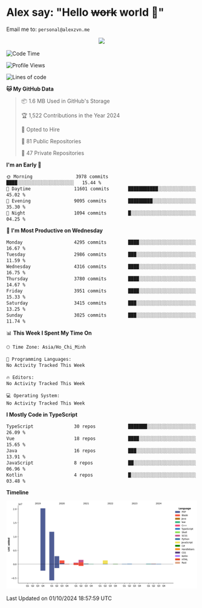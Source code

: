 # Alex say: "Hello ~~work~~ world 🐾"
Email me to: `personal@alexzvn.me`


<p align=center>
  <a href="https://skillicons.dev">
    <img src="https://skillicons.dev/icons?i=ts,js,php,nodejs,bun,vue,nuxt,react,svelte,tauri,laravel,rust,mongodb,docker,electron,redis,rabbitmq,tailwind,git,cloudflare,elysia,mysql,nginx,rollupjs,sentry,ubuntu,yarn,html,css,vite" />
  </a>
</p>

<!--START_SECTION:waka-->
![Code Time](http://img.shields.io/badge/Code%20Time-1%2C066%20hrs%2055%20mins-blue)

![Profile Views](http://img.shields.io/badge/Profile%20Views-1-blue)

![Lines of code](https://img.shields.io/badge/From%20Hello%20World%20I%27ve%20Written-40.6%20million%20lines%20of%20code-blue)

**🐱 My GitHub Data** 

> 📦 1.6 MB Used in GitHub's Storage 
 > 
> 🏆 1,522 Contributions in the Year 2024
 > 
> 💼 Opted to Hire
 > 
> 📜 81 Public Repositories 
 > 
> 🔑 47 Private Repositories 
 > 
**I'm an Early 🐤** 

```text
🌞 Morning                3978 commits        ████░░░░░░░░░░░░░░░░░░░░░   15.44 % 
🌆 Daytime                11601 commits       ███████████░░░░░░░░░░░░░░   45.02 % 
🌃 Evening                9095 commits        █████████░░░░░░░░░░░░░░░░   35.30 % 
🌙 Night                  1094 commits        █░░░░░░░░░░░░░░░░░░░░░░░░   04.25 % 
```
📅 **I'm Most Productive on Wednesday** 

```text
Monday                   4295 commits        ████░░░░░░░░░░░░░░░░░░░░░   16.67 % 
Tuesday                  2986 commits        ███░░░░░░░░░░░░░░░░░░░░░░   11.59 % 
Wednesday                4316 commits        ████░░░░░░░░░░░░░░░░░░░░░   16.75 % 
Thursday                 3780 commits        ████░░░░░░░░░░░░░░░░░░░░░   14.67 % 
Friday                   3951 commits        ████░░░░░░░░░░░░░░░░░░░░░   15.33 % 
Saturday                 3415 commits        ███░░░░░░░░░░░░░░░░░░░░░░   13.25 % 
Sunday                   3025 commits        ███░░░░░░░░░░░░░░░░░░░░░░   11.74 % 
```


📊 **This Week I Spent My Time On** 

```text
🕑︎ Time Zone: Asia/Ho_Chi_Minh

💬 Programming Languages: 
No Activity Tracked This Week

🔥 Editors: 
No Activity Tracked This Week

💻 Operating System: 
No Activity Tracked This Week
```

**I Mostly Code in TypeScript** 

```text
TypeScript               30 repos            ███████░░░░░░░░░░░░░░░░░░   26.09 % 
Vue                      18 repos            ████░░░░░░░░░░░░░░░░░░░░░   15.65 % 
Java                     16 repos            ███░░░░░░░░░░░░░░░░░░░░░░   13.91 % 
JavaScript               8 repos             ██░░░░░░░░░░░░░░░░░░░░░░░   06.96 % 
Kotlin                   4 repos             █░░░░░░░░░░░░░░░░░░░░░░░░   03.48 % 
```



**Timeline**

![Lines of Code chart](https://raw.githubusercontent.com/alexzvn/alexzvn/main/assets/bar_graph.png)


 Last Updated on 01/10/2024 18:57:59 UTC
<!--END_SECTION:waka-->
